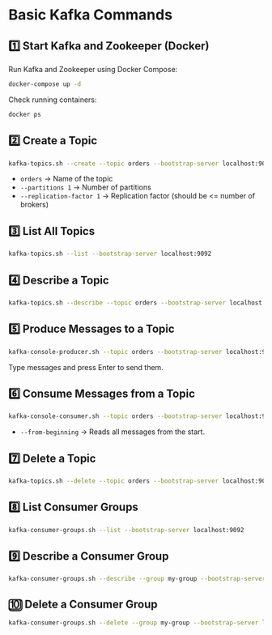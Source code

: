 # Basic Kafka Commands

## 1️⃣ Start Kafka and Zookeeper (Docker)
Run Kafka and Zookeeper using Docker Compose:
```sh
docker-compose up -d
```
Check running containers:
```sh
docker ps
```

## 2️⃣ Create a Topic
```sh
kafka-topics.sh --create --topic orders --bootstrap-server localhost:9092 --partitions 1 --replication-factor 1
```
- `orders` → Name of the topic
- `--partitions 1` → Number of partitions
- `--replication-factor 1` → Replication factor (should be <= number of brokers)

## 3️⃣ List All Topics
```sh
kafka-topics.sh --list --bootstrap-server localhost:9092
```

## 4️⃣ Describe a Topic
```sh
kafka-topics.sh --describe --topic orders --bootstrap-server localhost:9092
```

## 5️⃣ Produce Messages to a Topic
```sh
kafka-console-producer.sh --topic orders --bootstrap-server localhost:9092
```
Type messages and press Enter to send them.

## 6️⃣ Consume Messages from a Topic
```sh
kafka-console-consumer.sh --topic orders --bootstrap-server localhost:9092 --from-beginning
```
- `--from-beginning` → Reads all messages from the start.

## 7️⃣ Delete a Topic
```sh
kafka-topics.sh --delete --topic orders --bootstrap-server localhost:9092
```

## 8️⃣ List Consumer Groups
```sh
kafka-consumer-groups.sh --list --bootstrap-server localhost:9092
```

## 9️⃣ Describe a Consumer Group
```sh
kafka-consumer-groups.sh --describe --group my-group --bootstrap-server localhost:9092
```

## 🔟 Delete a Consumer Group
```sh
kafka-consumer-groups.sh --delete --group my-group --bootstrap-server localhost:9092
```